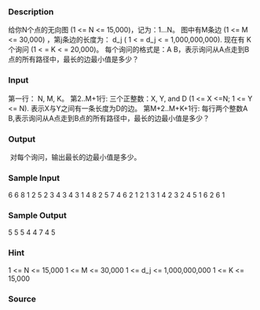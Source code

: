 
### Description
给你N个点的无向图 (1 <= N <= 15,000)，记为：1…N。 
图中有M条边 (1 <= M <= 30,000) ，第j条边的长度为： d_j ( 1 < = d_j < = 1,000,000,000).
现在有 K个询问 (1 < = K < = 20,000)。 
每个询问的格式是：A B，表示询问从A点走到B点的所有路径中，最长的边最小值是多少？
### Input
第一行： N, M, K。 
第2..M+1行: 三个正整数：X, Y, and D (1 <= X <=N; 1 <= Y <= N). 表示X与Y之间有一条长度为D的边。 
第M+2..M+K+1行: 每行两个整数A B,表示询问从A点走到B点的所有路径中，最长的边最小值是多少？
### Output
 对每个询问，输出最长的边最小值是多少。
### Sample Input
6 6 8
1 2 5
2 3 4
3 4 3
1 4 8
2 5 7
4 6 2
1 2
1 3
1 4
2 3
2 4
5 1
6 2
6 1
### Sample Output
5
5
5
4
4
7
4
5
### Hint
1 <= N <= 15,000 
1 <= M <= 30,000 
1 <= d_j <= 1,000,000,000 
1 <= K <= 15,000 
### Source
